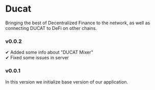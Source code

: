 # Ducat
Bringing the best of Decentralized Finance to the network, as well as connecting DUCAT to DeFi on other chains.

### v0.0.2
✔ Added some info about "DUCAT Mixer" \
✔ Fixed some issues in server

### v0.0.1
In this version we initialize base version of our application.
